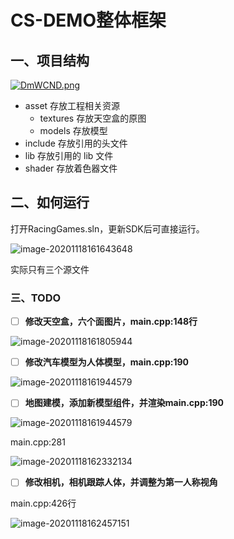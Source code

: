 # CS-DEMO整体框架

## 一、项目结构

[![DmWCND.png](https://s3.ax1x.com/2020/11/18/DmWCND.png)](https://imgchr.com/i/DmWCND)

- asset 存放工程相关资源
  - textures 存放天空盒的原图
  - models 存放模型
- include 存放引用的头文件
- lib 存放引用的 lib 文件
- shader 存放着色器文件

## 二、如何运行

打开RacingGames.sln，更新SDK后可直接运行。

![image-20201118161643648](C:\Users\67093\AppData\Roaming\Typora\typora-user-images\image-20201118161643648.png)

实际只有三个源文件

### 三、TODO

- [ ] **修改天空盒，六个面图片，main.cpp:148行**

![image-20201118161805944](C:\Users\67093\AppData\Roaming\Typora\typora-user-images\image-20201118161805944.png)

- [ ] **修改汽车模型为人体模型，main.cpp:190**

![image-20201118161944579](C:\Users\67093\AppData\Roaming\Typora\typora-user-images\image-20201118161944579.png)

- [ ] **地图建模，添加新模型组件，并渲染main.cpp:190**

![image-20201118161944579](C:\Users\67093\AppData\Roaming\Typora\typora-user-images\image-20201118161944579.png)

main.cpp:281

![image-20201118162332134](C:\Users\67093\AppData\Roaming\Typora\typora-user-images\image-20201118162332134.png)

- [ ] **修改相机，相机跟踪人体，并调整为第一人称视角**

main.cpp:426行

![image-20201118162457151](C:\Users\67093\AppData\Roaming\Typora\typora-user-images\image-20201118162457151.png)






